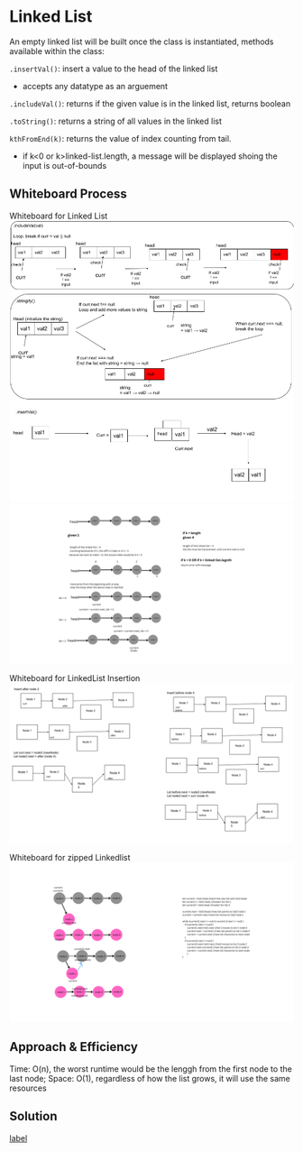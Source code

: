 # Linked List

An empty linked list will be built once the class is instantiated, methods available within the class:

`.insertVal()`: insert a value to the head of the linked list

- accepts any datatype as an arguement

`.includeVal()`: returns if the given value is in the linked list, returns boolean

`.toString()`: returns a string of all values in the linked list

`kthFromEnd(k)`: returns the value of index counting from tail.

- if k<0 or k>linked-list.length, a message will be displayed shoing the input is out-of-bounds

## Whiteboard Process
<!-- Embedded whiteboard image -->
Whiteboard for Linked List
![White Board](UML.png)
![White Board for linked-list with kth input](node%201.png)

Whiteboard for LinkedList Insertion
![Linkedlist Insertion](linked-list-insertion.png)

Whiteboard for zipped Linkedlist
![zip](linked-list-zip.png)

## Approach & Efficiency

Time: O(n), the worst runtime would be the lenggh from the first node to the last node;
Space: O(1), regardless of how the list grows, it will use the same resources

## Solution

[label](linked-list.js)
